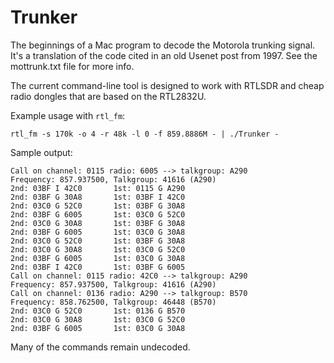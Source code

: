 Trunker
=======

The beginnings of a Mac program to decode the Motorola trunking signal. It's
a translation of the code cited in an old Usenet post from 1997. See
the mottrunk.txt file for more info.

The current command-line tool is designed to work with RTLSDR and cheap radio
dongles that are based on the RTL2832U.

Example usage with ```rtl_fm```:

```
rtl_fm -s 170k -o 4 -r 48k -l 0 -f 859.8886M - | ./Trunker -
```


Sample output:

```
Call on channel: 0115 radio: 6005 --> talkgroup: A290
Frequency: 857.937500, Talkgroup: 41616 (A290)
2nd: 03BF I 42C0       1st: 0115 G A290
2nd: 03BF G 30A8       1st: 03BF I 42C0
2nd: 03C0 G 52C0       1st: 03BF G 30A8
2nd: 03BF G 6005       1st: 03C0 G 52C0
2nd: 03C0 G 30A8       1st: 03BF G 30A8
2nd: 03BF G 6005       1st: 03C0 G 30A8
2nd: 03C0 G 52C0       1st: 03BF G 30A8
2nd: 03C0 G 30A8       1st: 03C0 G 52C0
2nd: 03BF G 6005       1st: 03C0 G 30A8
2nd: 03BF I 42C0       1st: 03BF G 6005
Call on channel: 0115 radio: 42C0 --> talkgroup: A290
Frequency: 857.937500, Talkgroup: 41616 (A290)
Call on channel: 0136 radio: A290 --> talkgroup: B570
Frequency: 858.762500, Talkgroup: 46448 (B570)
2nd: 03C0 G 52C0       1st: 0136 G B570
2nd: 03C0 G 30A8       1st: 03C0 G 52C0
2nd: 03BF G 6005       1st: 03C0 G 30A8
```

Many of the commands remain undecoded.